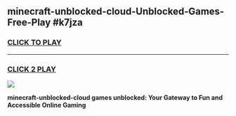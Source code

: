 
## minecraft-unblocked-cloud-Unblocked-Games-Free-Play #k7jza
<h3>
<a href="https://us.freeplayer.one?title=minecraft-unblocked-cloud&ref=9M">CLICK TO PLAY</a></h3>
<hr>

<h3>
<a href="https://us.freeplayer.one?title=minecraft-unblocked-cloud&ref=9M">CLICK 2 PLAY</a>
  
</h3>

<a href="https://us.freeplayer.one?title=minecraft-unblocked-cloud&ref=9M"><img src="https://clearcache.store/games.png"></a>


**minecraft-unblocked-cloud games unblocked: Your Gateway to Fun and Accessible Online Gaming**
